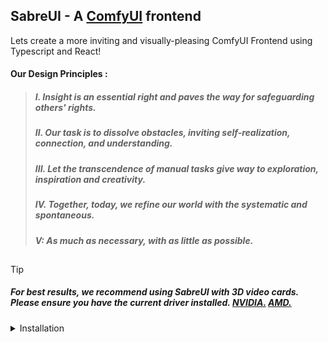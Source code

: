 ## SabreUI - A [ComfyUI](https://github.com/comfyanonymous/ComfyUI) frontend

Lets create a more inviting and visually-pleasing ComfyUI Frontend using Typescript and React!


#### Our Design Principles :

> ##### I. Insight is an essential right and paves the way for safeguarding others' rights.
> ##### II. Our task is to dissolve obstacles, inviting self-realization, connection, and understanding.
> ##### III. Let the transcendence of manual tasks give way to exploration, inspiration and creativity.
> ##### IV. Together, today, we refine our world with the systematic and spontaneous.
> ##### V: As much as necessary, with as little as possible.

##

> [!TIP]
>
> ##### For best results, we recommend using SabreUI with 3D video cards. Please ensure you have the current driver installed. [NVIDIA.](https://www.nvidia.com/Download/index.aspx) [AMD.](https://www.amd.com/en/support/download/drivers.html)

<details>
<summary>Installation</summary>

  > ##### The quickest way to get into SabreUI is to clone our [ComfyUI fork.](https://github.com/MaxTretikov/ComfyUI/)
  > ##### This is the purest vision we have for ComfyUI, able to switch on the fly between the classic interface and Sabre.
  > ##### Extended functionality of [ComfyUI](https://github.com/comfyanonymous/ComfyUI) will soon allow you to run SabreUI from command line option.
<details>
<summary>1: Windows + MacOS</summary>

<details>
<summary>Windows
</summary>

  > ##### We suggest Windows users install [Windows Subsystem for Linux](https://learn.microsoft.com/en-us/windows/wsl/install-manual#downloading-distributions/) rather than perform manual installation.

<details>
<summary> Installation with WSL </summary>

- ##### Allow WSL through your firewall using Powershell with the following command in CMD:
```
powershell New-NetFirewallRule -Program “%SystemRoot%\System32\wsl.exe” -Action Allow -Profile Domain, Private -DisplayName “Allow WSL” -Description “Allow WSL” -Direction Outbound
```
- ##### Enable Control Flow Guard
```
powershell Set-ProcessMitigation -Name vmcompute.exe -Enable CFG
```

- ##### [Download And Install Ubuntu LTS for WSL](https://learn.microsoft.com/en-us/windows/wsl/install-manual#downloading-distributions) 
#### OR
-  ##### Download and Install Ubuntu LTS with Windows Subsystem for Linux from Command Line
```
wsl --install -d Ubuntu --web-download
```
- ##### Open WSL
```
wsl
```
- ##### [Continue](#graphics)

</details>
</style>
<details>
<summary> Manual Windows Installation </summary>

> ![WARNING]
>
> Important optimizations are not yet available if you install this way.

- ##### Install [Python](https://www.python.org/downloads/windows/)
- ##### Check the boxes for `Install For All` users and `Add Python.exe to PATH`
![Screenshot 2024-06-29 161256](https://github.com/MaxTretikov/SabreUI/assets/91800957/9071ae92-1d6e-41a6-82e3-dbb6bdfd94b2)
</details>

</details>

<details>

<summary>MacOS</summary>

- ##### Install [Xcode]https://apps.apple.com/us/app/xcode/id497799835

- ##### Follow Apple's Instructions [Pytorch Install Instructions](https://developer.apple.com/metal/pytorch/)

- ##### Skip to Step 3

</details>
</details>
<details>
<summary>

<a name="graphics" />
  2: Linux, Graphics Cards & Pytorch

</summary>

<details>
<summary> NVIDIA Instructions </summary>

- ##### Get NVIDIA keys
```
wget https://developer.download.nvidia.com/compute/cuda/repos/wsl-ubuntu/x86_64/cuda-keyring_1.1-1_all.deb
```

OR
-  ##### Add NVIDIA to your repo sources file
```
sudo 'echo "http://developer.download.nvidia.com/compute/cuda/repos/wsl-ubuntu/x86_64 /" > /etc/apt/sources.list.d/cuda.list'
```

- ##### Install Key
```
sudo dpkg -i cuda-keyring_1.1-1_all.deb
```

- ##### Install CUDA
```
sudo apt-get -y install cuda-toolkit-12-5
```

</details>
<details> <summary> AMD Instructions </summary>
</details>

<details>
<summary> </summary>

<a name="linux"/>

- ##### Update your repository and install upgrades
```
WSL/UBUNTU/DEBIAN: sudo apt-get -y update &&/ sudo apt-get -y upgrade
ALPINE: sudo apk update
REDHAT: sudo npm -y update
FEDORA: sudo dnf update
ARCH: sudo pacman -Syu
```

##### Windows Subsystem for Linux Only: Ensure Latest Python
```
sudo apt-get -y install python3 python3-venv python3-pip
```

##### Create a virtual environment in your current directory
##### We recommend this be a directory you can remember, and not directly in /home, /Program Files, or /Windows
```
python3 -m venv .venv
```
##### Activate the Environment
```
source .venv/bin/activate
```
##### Windows MANUAL Installation Only : Activate the Environment
```
.venv/Scripts/activate
```
##### Install prerequisites
```
pip install packaging wheel ninja
```

##### Install PyTorch 
```
NVIDIA: pip3 install torch==2.3.0+cu121 torchvision --index-url=https://download.pytorch.org/whl/cuda121
AMD: pip3 install torch==2.3.0+cu121 torchvision --index-url=https://download.pytorch.org/whl/cuda121
```

##### Install XFORMERS (Unavailable for Windows MANUAL Installation)
```
pip install xformers==0.0.26.post1
```
##### Install Flash-attention (Unavailable for Windows MANUAL Installation)
```
pip install flash-attn --no-build-isolation
```
</details>
</details>
<details>
<summary>

<a name="sabre" />
  3: SabreUI
  
  </summary>

##### Once your virtual environment has Pytorch/XFormers/Flash-Attn, install to the current folder. This will add a new folder named `ComfyUI` in your current directory
```
git clone https://github.com/Maxtretikov/ComfyUI.git
```

##### Install the requirements to run ComfyUI
```
cd ComfyUI
pip install -r requirements.txt
```

##### Launch ComfyUI
```
python ComfyUI\main.py --output-directory /yourfoldernamehere --input-directory /yourfoldernamehere/input
```

##### Open your browser to [127.0.0.1:8188](https://127.0.0.1:8188)

##### Choose SabreUI from the settings menu 

</details>


  <img width="1481" alt="image (2)" src="https://github.com/exdysa/SabreUI/assets/91800957/fbacfdb4-3941-4da5-aa3c-79787a3f4d22">
